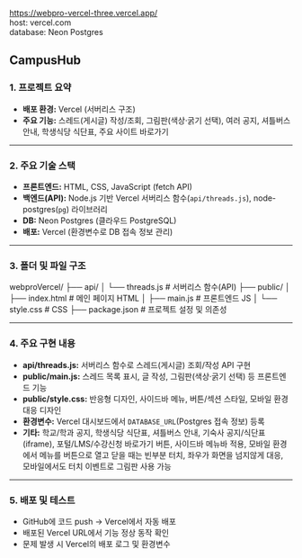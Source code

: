 https://webpro-vercel-three.vercel.app/  
host: vercel.com  
database:  Neon Postgres

## CampusHub

### 1. 프로젝트 요약
- **배포 환경:** Vercel (서버리스 구조)
- **주요 기능:** 스레드(게시글) 작성/조회, 그림판(색상·굵기 선택), 여러 공지, 셔틀버스 안내, 학생식당 식단표, 주요 사이트 바로가기

---

### 2. 주요 기술 스택
- **프론트엔드:** HTML, CSS, JavaScript (fetch API)
- **백엔드(API):** Node.js 기반 Vercel 서버리스 함수(`api/threads.js`), node-postgres(`pg`) 라이브러리
- **DB:** Neon Postgres (클라우드 PostgreSQL)
- **배포:** Vercel (환경변수로 DB 접속 정보 관리)

---

### 3. 폴더 및 파일 구조
webproVercel/
├── api/
│   └── threads.js      # 서버리스 함수(API)
├── public/
│   ├── index.html      # 메인 페이지 HTML
│   ├── main.js         # 프론트엔드 JS
│   └── style.css       # CSS
├── package.json        # 프로젝트 설정 및 의존성

---

### 4. 주요 구현 내용
- **api/threads.js:** 서버리스 함수로 스레드(게시글) 조회/작성 API 구현
- **public/main.js:** 스레드 목록 표시, 글 작성, 그림판(색상·굵기 선택) 등 프론트엔드 기능
- **public/style.css:** 반응형 디자인, 사이드바 메뉴, 버튼/섹션 스타일, 모바일 환경 대응 디자인
- **환경변수:** Vercel 대시보드에서 `DATABASE_URL`(Postgres 접속 정보) 등록
- **기타:** 학교/학과 공지, 학생식당 식단표, 셔틀버스 안내, 기숙사 공지/식단표(iframe), 포털/LMS/수강신청 바로가기 버튼, 사이드바 메뉴바 적용, 모바일 환경에서 메뉴를 버튼으로 열고 닫을 때는 빈부분 터치, 좌우가 화면을 넘지않게 대응, 모바일에서도 터치 이벤트로 그림판 사용 가능

---

### 5. 배포 및 테스트
- GitHub에 코드 push → Vercel에서 자동 배포
- 배포된 Vercel URL에서 기능 정상 동작 확인
- 문제 발생 시 Vercel의 배포 로그 및 환경변수
